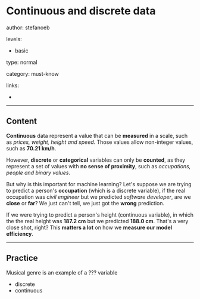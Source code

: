 # Continuous and discrete data
author: stefanoeb

levels:

  - basic

type: normal

category: must-know

links:

  -

---
## Content

**Continuous** data represent a value that can be **measured** in a scale, such as *prices, weight, height and speed*. Those values allow non-integer values, such as **70.21 km/h**.

However, **discrete** or **categorical** variables can only be **counted**, as they represent a set of values with **no sense of proximity**, such as *occupations, people and binary values*.

But why is this important for machine learning? Let's suppose we are trying to predict a person's **occupation** (which is a discrete variable), if the real occupation was *civil engineer* but we predicted *software developer*, are we **close** or **far**? We just can't tell, we just got the **wrong** prediction.

If we were trying to predict a person's height (continuous variable), in which the the real height was **187.2 cm** but we predicted **188.0 cm**. That's a very close shot, right? This **matters a lot** on how we **measure our model efficiency**.

---
## Practice

Musical genre is an example of a ??? variable

* discrete
* continuous
